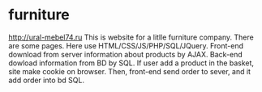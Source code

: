 # furniture
http://ural-mebel74.ru
This is website for a litlle furniture company. There are some pages.
Here use HTML/CSS/JS/PHP/SQL/JQuery.
Front-end download from server information about products by AJAX.
Back-end dowload information from BD by SQL.
If user add a product in the basket, site make cookie on browser.
Then, front-end send order to sever, and it add order into bd SQL.
